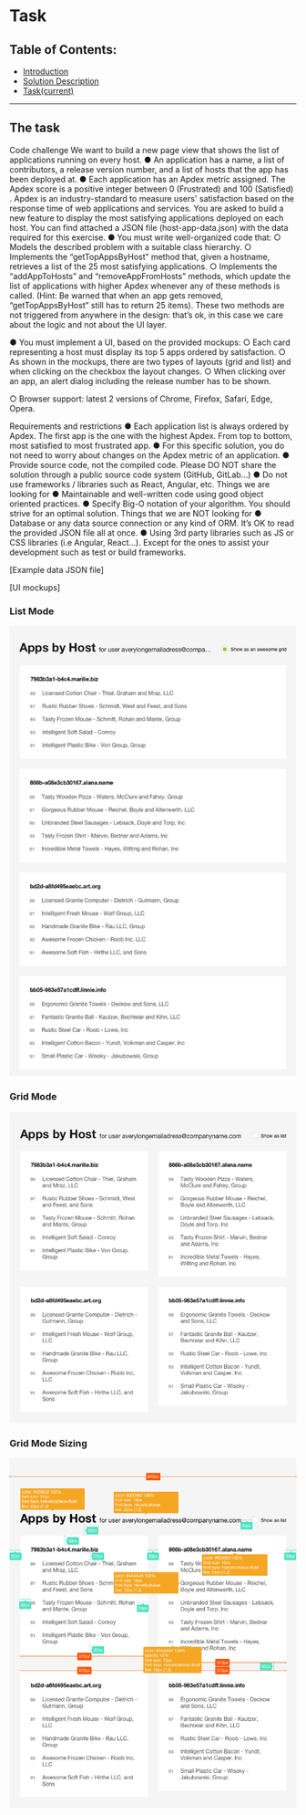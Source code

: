 # Task

## Table of Contents:

- [Introduction](./01-introduction.md)
- [Solution Description](./02-solution-description.md)
- [Task(current)](./03-task.md)

---

## The task

Code challenge We want to build a new page view that shows the list of
applications running on every host. ● An application has a name, a list of
contributors, a release version number, and a list of hosts that the app has
been deployed at. ● Each application has an Apdex metric assigned. The Apdex
score is a positive integer between 0 (Frustrated) and 100 (Satisfied)
. Apdex is an industry-standard to measure users' satisfaction based on the
response time of web applications and services. You are asked to build a new
feature to display the most satisfying applications deployed on each host. You
can find attached a JSON file (host-app-data.json) with the data required for
this exercise. ● You must write well-organized code that:
○ Models the described problem with a suitable class hierarchy. ○ Implements the
“getTopAppsByHost” method that, given a hostname, retrieves a list of the 25
most satisfying applications. ○ Implements the “addAppToHosts” and
“removeAppFromHosts” methods, which update the list of applications with higher
Apdex whenever any of these methods is called. (Hint: Be warned that when an app
gets removed, “getTopAppsByHost” still has to return 25 items). These two
methods are not triggered from anywhere in the design: that’s ok, in this case
we care about the logic and not about the UI layer.

● You must implement a UI, based on the provided mockups:
○ Each card representing a host must display its top 5 apps ordered by
satisfaction. ○ As shown in the mockups, there are two types of layouts (grid
and list) and when clicking on the checkbox the layout changes. ○ When clicking
over an app, an alert dialog including the release number has to be shown.

○ Browser support: latest 2 versions of Chrome, Firefox, Safari, Edge, Opera.

Requirements and restrictions ● Each application list is always ordered by
Apdex. The first app is the one with the highest Apdex. From top to bottom, most
satisfied to most frustrated app. ● For this specific solution, you do not need
to worry about changes on the Apdex metric of an application. ● Provide source
code, not the compiled code. Please DO NOT share the solution through a public
source code system (GitHub, GitLab...)
● Do not use frameworks / libraries such as React, Angular, etc. Things we are
looking for ● Maintainable and well-written code using good object oriented
practices. ● Specify Big-O notation of your algorithm. You should strive for an
optimal solution. Things that we are NOT looking for ● Database or any data
source connection or any kind of ORM. It’s OK to read the provided JSON file all
at once. ● Using 3rd party libraries such as JS or CSS libraries (i.e Angular,
React...). Except for the ones to assist your development such as test or build
frameworks.

[Example data JSON file]

[UI mockups]

### List Mode

![List Mode](assets/list-mode.jpg)

### Grid Mode

![Grid Mode](assets/grid-mode.jpg)

### Grid Mode Sizing

![Grid Mode](assets/grid-mode-sizing.jpg)
